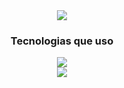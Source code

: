<div align="center">
  <img src="https://github.com/leovasc5/leovasc5/assets/70069239/f53a18a4-ee69-42dc-92ef-bcf961876ff4.png" src="www.sptech.school">
  <h3>Tecnologias que uso</h3>
  <p>
    <img src="https://skillicons.dev/icons?i=mysql,python,nodejs,r,aws">
    <br>
    <img src="https://skillicons.dev/icons?i=linux,postgresql,mongodb,spring,sqlite">
  </p>
  <!--
  <h3>Experiências</h3>
  <p>
    <img src="https://skillicons.dev/icons?i=java,js,django">
    <br>
    <img src="https://skillicons.dev/icons?i=photoshop,bootstrap,react">
    <br>
    <img src="https://skillicons.dev/icons?i=php,laravel,cs">
  </p>
 </div>
-->
